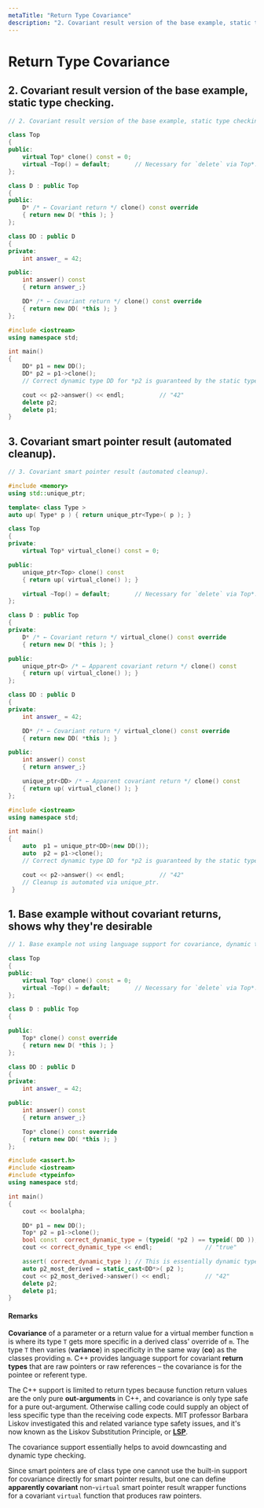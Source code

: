 ```yaml
---
metaTitle: "Return Type Covariance"
description: "2. Covariant result version of the base example, static type checking., 3. Covariant smart pointer result (automated cleanup)., 1. Base example without covariant returns, shows why they're desirable"
---
```


# Return Type Covariance



## 2. Covariant result version of the base example, static type checking.


```cpp
// 2. Covariant result version of the base example, static type checking.

class Top
{
public:
    virtual Top* clone() const = 0;
    virtual ~Top() = default;       // Necessary for `delete` via Top*.
};

class D : public Top
{
public:
    D* /* ← Covariant return */ clone() const override
    { return new D( *this ); }
};

class DD : public D
{
private:
    int answer_ = 42;

public:
    int answer() const
    { return answer_;}

    DD* /* ← Covariant return */ clone() const override
    { return new DD( *this ); }
};

#include <iostream>
using namespace std;

int main()
{
    DD* p1 = new DD();
    DD* p2 = p1->clone();
    // Correct dynamic type DD for *p2 is guaranteed by the static type checking.

    cout << p2->answer() << endl;          // "42"
    delete p2;
    delete p1;
}

```



## 3. Covariant smart pointer result (automated cleanup).


```cpp
// 3. Covariant smart pointer result (automated cleanup).

#include <memory>
using std::unique_ptr;

template< class Type >
auto up( Type* p ) { return unique_ptr<Type>( p ); }

class Top
{
private:
    virtual Top* virtual_clone() const = 0;

public:
    unique_ptr<Top> clone() const
    { return up( virtual_clone() ); }

    virtual ~Top() = default;       // Necessary for `delete` via Top*.
};

class D : public Top
{
private:
    D* /* ← Covariant return */ virtual_clone() const override
    { return new D( *this ); }

public:
    unique_ptr<D> /* ← Apparent covariant return */ clone() const
    { return up( virtual_clone() ); }
};

class DD : public D
{
private:
    int answer_ = 42;

    DD* /* ← Covariant return */ virtual_clone() const override
    { return new DD( *this ); }

public:
    int answer() const
    { return answer_;}

    unique_ptr<DD> /* ← Apparent covariant return */ clone() const
    { return up( virtual_clone() ); }
};

#include <iostream>
using namespace std;

int main()
{
    auto  p1 = unique_ptr<DD>(new DD());
    auto  p2 = p1->clone();
    // Correct dynamic type DD for *p2 is guaranteed by the static type checking.

    cout << p2->answer() << endl;          // "42"
    // Cleanup is automated via unique_ptr.
 }

```



## 1. Base example without covariant returns, shows why they're desirable


```cpp
// 1. Base example not using language support for covariance, dynamic type checking.

class Top
{
public:
    virtual Top* clone() const = 0;
    virtual ~Top() = default;       // Necessary for `delete` via Top*.
};

class D : public Top
{

public:
    Top* clone() const override
    { return new D( *this ); }
};

class DD : public D
{
private:
    int answer_ = 42;

public:
    int answer() const
    { return answer_;}

    Top* clone() const override
    { return new DD( *this ); }
};

#include <assert.h>
#include <iostream>
#include <typeinfo>
using namespace std;

int main()
{
    cout << boolalpha;

    DD* p1 = new DD();
    Top* p2 = p1->clone();
    bool const  correct_dynamic_type = (typeid( *p2 ) == typeid( DD ));
    cout << correct_dynamic_type << endl;               // "true"

    assert( correct_dynamic_type ); // This is essentially dynamic type checking. :(
    auto p2_most_derived = static_cast<DD*>( p2 );
    cout << p2_most_derived->answer() << endl;          // "42"
    delete p2;
    delete p1;
}

```



#### Remarks


**Covariance** of a parameter or a return value for a virtual member function `m` is where its type `T` gets more specific in a derived class' override of `m`. The type `T` then varies (**variance**) in specificity in the same way (**co**) as the classes providing `m`. C++ provides language support for covariant **return types** that are raw pointers or raw references – the covariance is for the pointee or referent type.

The C++ support is limited to return types because function return values are the only pure **out-arguments** in C++, and covariance is only type safe for a pure out-argument. Otherwise calling code could supply an object of less specific type than the receiving code expects. MIT professor Barbara Liskov investigated this and related variance type safety issues, and it's now known as the Liskov Substitution Principle, or [**LSP**](https://en.wikipedia.org/wiki/Liskov_substitution_principle).

The covariance support essentially helps to avoid downcasting and dynamic type checking.

Since smart pointers are of class type one cannot use the built-in support for covariance directly for smart pointer results, but one can define **apparently covariant** non-`virtual` smart pointer result wrapper functions for a covariant `virtual` function that produces raw pointers.


